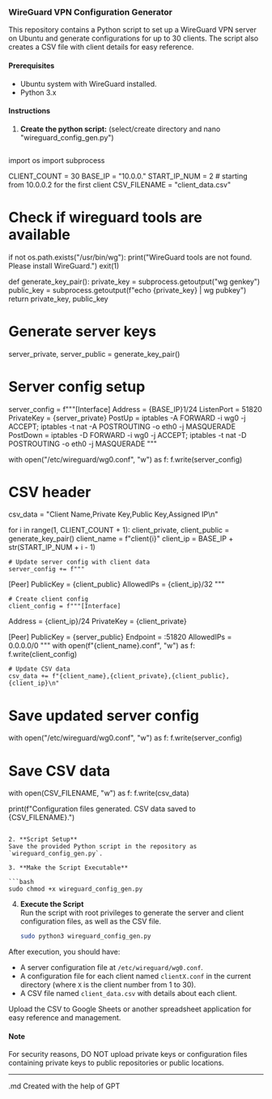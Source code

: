 
### WireGuard VPN Configuration Generator

This repository contains a Python script to set up a WireGuard VPN server on Ubuntu and generate configurations for up to 30 clients. The script also creates a CSV file with client details for easy reference.

#### Prerequisites

- Ubuntu system with WireGuard installed.
- Python 3.x

#### Instructions

1. **Create the python script:** (select/create directory and nano "wireguard_config_gen.py")

   ```bash
import os
import subprocess

CLIENT_COUNT = 30
BASE_IP = "10.0.0."
START_IP_NUM = 2  # starting from 10.0.0.2 for the first client
CSV_FILENAME = "client_data.csv"

# Check if wireguard tools are available
if not os.path.exists("/usr/bin/wg"):
    print("WireGuard tools are not found. Please install WireGuard.")
    exit(1)

def generate_key_pair():
    private_key = subprocess.getoutput("wg genkey")
    public_key = subprocess.getoutput(f"echo {private_key} | wg pubkey")
    return private_key, public_key

# Generate server keys
server_private, server_public = generate_key_pair()

# Server config setup
server_config = f"""[Interface]
Address = {BASE_IP}1/24
ListenPort = 51820
PrivateKey = {server_private}
PostUp = iptables -A FORWARD -i wg0 -j ACCEPT; iptables -t nat -A POSTROUTING -o eth0 -j MASQUERADE
PostDown = iptables -D FORWARD -i wg0 -j ACCEPT; iptables -t nat -D POSTROUTING -o eth0 -j MASQUERADE
"""

with open("/etc/wireguard/wg0.conf", "w") as f:
    f.write(server_config)

# CSV header
csv_data = "Client Name,Private Key,Public Key,Assigned IP\n"

for i in range(1, CLIENT_COUNT + 1):
    client_private, client_public = generate_key_pair()
    client_name = f"client{i}"
    client_ip = BASE_IP + str(START_IP_NUM + i - 1)
    
    # Update server config with client data
    server_config += f"""
[Peer]
PublicKey = {client_public}
AllowedIPs = {client_ip}/32
"""

    # Create client config
    client_config = f"""[Interface]
Address = {client_ip}/24
PrivateKey = {client_private}

[Peer]
PublicKey = {server_public}
Endpoint = <YourExternalIPAddress>:51820
AllowedIPs = 0.0.0.0/0
"""
    with open(f"{client_name}.conf", "w") as f:
        f.write(client_config)

    # Update CSV data
    csv_data += f"{client_name},{client_private},{client_public},{client_ip}\n"

# Save updated server config
with open("/etc/wireguard/wg0.conf", "w") as f:
    f.write(server_config)

# Save CSV data
with open(CSV_FILENAME, "w") as f:
    f.write(csv_data)

print(f"Configuration files generated. CSV data saved to {CSV_FILENAME}.")

   ```

2. **Script Setup**  
   Save the provided Python script in the repository as `wireguard_config_gen.py`.

3. **Make the Script Executable**

   ```bash
   sudo chmod +x wireguard_config_gen.py
   ```

4. **Execute the Script**  
   Run the script with root privileges to generate the server and client configuration files, as well as the CSV file.

   ```bash
   sudo python3 wireguard_config_gen.py
   ```

After execution, you should have:

- A server configuration file at `/etc/wireguard/wg0.conf`.
- A configuration file for each client named `clientX.conf` in the current directory (where `X` is the client number from 1 to 30).
- A CSV file named `client_data.csv` with details about each client.

Upload the CSV to Google Sheets or another spreadsheet application for easy reference and management.

#### Note

For security reasons, DO NOT upload private keys or configuration files containing private keys to public repositories or public locations.

---
.md Created with the help of GPT
